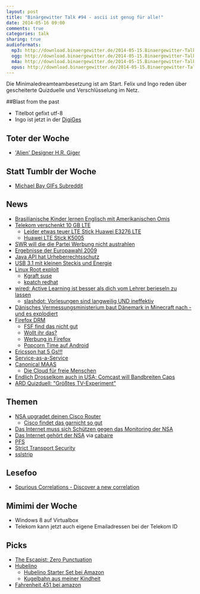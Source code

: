 ```yaml
---
layout: post
title: "Binärgewitter Talk #94 - ascii ist genug für alle!"
date: 2014-05-16 09:00
comments: true
categories: talk
sharing: true
audioformats:
  mp3: http://download.binaergewitter.de/2014-05-15.Binaergewitter-Talk.94.mp3
  ogg: http://download.binaergewitter.de/2014-05-15.Binaergewitter-Talk.94.ogg
  m4a: http://download.binaergewitter.de/2014-05-15.Binaergewitter-Talk.94.m4a
  opus: http://download.binaergewitter.de/2014-05-15.Binaergewitter-Talk.94.opus
---
```

Die Minimaledreamteambesetzung ist am Start. Felix und Ingo reden über gescheiterte Quizduelle und Verschlüsselung im Netz.

##Blast from the past
- Titelbot gefixt utf-8
- Ingo ist jetzt in der [DigiGes]( https://digitalegesellschaft.de/ )

## Toter der Woche
- ['Alien' Designer H.R. Giger]( http://www.theverge.com/2014/5/13/5712734/alien-artist-h-r-giger-dead-at-74 )


## Statt Tumblr der Woche
- [Michael Bay GIFs Subreddit]( http://www.reddit.com/r/michaelbaygifs/ )

## News
- [Brasilianische Kinder lernen Englisch mit Amerikanischen Omis]( http://www.adweek.com/adfreak/perfect-match-brazilian-kids-learn-english-video-chatting-lonely-elderly-americans-157523 )
- [Telekom verschenkt 10 GB LTE](http://www.t-mobile.de/data-comfort-free/0,26298,28534-_,00.html )
  * [Leider etwas teuer LTE Stick Huawei E3276 LTE ](http://www.amazon.de/gp/product/B00C9TF13Q/ref=as_li_ss_tl?ie=UTF8&camp=1638&creative=19454&creativeASIN=B00C9TF13Q&linkCode=as2&tag=trektrip )
  * [Huawei LTE Stick K5005]( http://www.amazon.de/Vodafone-UMTS-LTE-USB-SurfStick-K5005-H-weiss/dp/B006JMISA2?tag=krebsco-21 )
- [SWR will die die Partei Werbung nicht austrahlen](http://meedia.de/2014/05/12/ist-das-ding-an-swr-will-gaga-wahlwerbung-der-sonneborn-partei-nicht-senden/ )
- [Ergebnisse der Europawahl 2009](http://www.bundeswahlleiter.de/de/europawahlen/EU_BUND_09/ergebnisse/bundesergebnisse/ )
- [Java API hat Urheberrechtsschutz](http://www.heise.de/newsticker/meldung/Oracle-vs-Google-US-Berufungsgericht-stellt-Java-API-unter-Urheberrechtsschutz-2186854.html )
- [USB 3.1 mit kleinen Steckis und Energie]( http://www.golem.de/news/usb-3-1-typ-c-so-sieht-der-verdrehsichere-neue-usb-port-aus-1404-105543.html )
- [Linux Root exploit]( http://beta.slashdot.org/story/201989 )
  * [Kgraft suse]( https://www.suse.com/promo/kgraft.html )
  * [kpatch redhat]( http://rhelblog.redhat.com/2014/02/26/kpatch/ )
- [wired: Active Learning ist besser als dich vom Lehrer berieseln zu lassen]( http://www.wired.com/2014/05/empzeal-active-learning/ )
  - [slashdot: Vorlesungen sind langweilig UND ineffektiv]( http://beta.slashdot.org/story/201941 )
- [Dänisches Vermessungsministerium baut Dänemark in Minecraft nach - und es explodiert]( http://www.gamespot.com/articles/danish-government-creates-entire-country-in-minecraft-users-promptly-blow-it-up-and-plant-american-flag/1100-6419412/ )
- [Firefox DRM]( https://hacks.mozilla.org/2014/05/reconciling-mozillas-mission-and-w3c-eme/ )
  * [FSF find das nicht gut]( https://fsf.org/news/fsf-condemns-partnership-between-mozilla-and-adobe-to-support-digital-restrictions-management )
  * [Wollt ihr das?](https://twitter.com/realramnit/status/466844969945554944/photo/1 )
  * [Werbung in Firefox](http://www.heise.de/ix/meldung/Mozilla-Werbung-in-Firefox-ist-doch-nicht-ausgeschlossen-2187303.html )
  * [Popcorn Time auf Android]( http://www.heise.de/newsticker/meldung/Film-Streaming-Software-Popcorn-Time-als-Android-App-2188813.html )
- [Ericsson hat 5 Gs!!!]( http://www.ispreview.co.uk/index.php/2014/05/ericsson-trial-possible-10gbps-5g-mobile-broadband-network-japan.html )
- [Service-as-a-Service]( http://www.golem.de/news/service-as-a-service-administratoren-sollen-wegrationalisiert-werden-1405-106258.html )
- [Canonical MAAS]( http://www.pro-linux.de/news/1/18238/canonical-bringt-metal-as-a-service-maas.html )
  * [Die Cloud für freie Menschen]( http://www.pro-linux.de/news/1/21086/die-cloud-fuer-den-freien-menschen-cluster-rechner-von-canonical.html )
- [Endlich Drosselkom auch in USA; Comcast will Bandbreiten Caps]( http://hardware.slashdot.org/story/14/05/15/1247200/comcast-predicts-storage-cap-within-5-years )
- [ARD Quizduell: "Größtes TV-Experiment"]( http://www.gulli.com/news/23847-ard-quizduell-groesstes-tv-experiment-scheitert-an-technik-2014-05-14 )

## Themen
- [NSA upgradet deinen Cisco Router]( http://arstechnica.com/tech-policy/2014/05/photos-of-an-nsa-upgrade-factory-show-cisco-router-getting-implant/ )
  * [Cisco findet das garnicht so gut]( http://www.heise.de/newsticker/meldung/NSA-Skandal-Cisco-beschwert-sich-ueber-manipulierte-Postsendungen-2190470.html )
- [Das Internet muss sich Schützen gegen das Monitoring der NSA]( http://beta.slashdot.org/story/202013 )
- [Das Internet gehört der NSA](http://www.heise.de/newsticker/meldung/Ehemaliger-NSA-Technikchef-Der-NSA-gehoert-das-Netzwerk-2188605.html ) via [cabaire]( http://twitter.com/cabaire )
- [PFS](https://community.qualys.com/blogs/securitylabs/2013/08/05/configuring-apache-nginx-and-openssl-for-forward-secrecy)
- [Strict Transport Security](https://en.wikipedia.org/wiki/HTTP_Strict_Transport_Security )
- [sslstrip]( http://www.thoughtcrime.org/software/sslstrip/ )

## Lesefoo
- [Spurious Correlations - Discover a new correlation](http://www.tylervigen.com/)

## Mimimi der Woche
- Windows 8 auf Virtualbox
- Telekom kann jetzt auch eigene Emailadressen bei der Telekom ID

## Picks
- [The Escapist: Zero Punctuation]( http://www.escapistmagazine.com/videos/view/zero-punctuation )
- [Hubelino]( http://www.hubelino.de/ )
  * [Hubelino Starter Set bei Amazon](http://www.amazon.de/gp/product/B00BV56VV0/ref=as_li_ss_tl?ie=UTF8&camp=1638&creative=19454&creativeASIN=B00BV56VV0&linkCode=as2&tag=trektrip )
  * [Kugelbahn aus meiner Kindheit]( http://www.amazon.de/Murmelbahnwelt-Bunter-Kugelspass-Kugelbahn-Bausatz/dp/B0047VS8XE?tag=krebsco-21 )
- [Fahrenheit 451 bei amazon]( http://www.amazon.de/Fahrenheit-451-Ray-Bradbury/dp/078617627X?tag=krebsco-21  )
